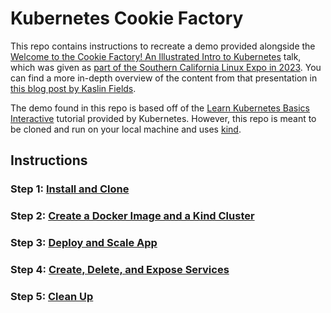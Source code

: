 # Kubernetes Cookie Factory
This repo contains instructions to recreate a demo provided alongside the [Welcome to the Cookie Factory! An Illustrated Intro to Kubernetes](./Slides/SCaLE20x_Intro_to_Containers_K8s_GKE.pdf) talk, which was given as [part of the Southern California Linux Expo in 2023](https://www.socallinuxexpo.org/scale/20x/presentations/welcome-cookie-factory-illustrated-intro-kubernetes). You can find a more in-depth overview of the content from that presentation in [this blog post by Kaslin Fields](https://kaslin.rocks/intro-to-kubernetes-containers-at-scale/).

The demo found in this repo is based off of the [Learn Kubernetes Basics Interactive](https://kubernetes.io/docs/tutorials/kubernetes-basics/) tutorial provided by Kubernetes. However, this repo is meant to be cloned and run on your local machine and uses [kind](https://kind.sigs.k8s.io/).

## Instructions
### Step 1: [Install and Clone](./Instructions/Step1_Install.md)
### Step 2: [Create a Docker Image and a Kind Cluster](./Instructions/Step2_Create.md)
### Step 3: [Deploy and Scale App](./Instructions/Step3_Deploy.md)
### Step 4: [Create, Delete, and Expose Services](./Instructions/Step4_Services.md)
### Step 5: [Clean Up](./Instructions/Step5_Clean.md)